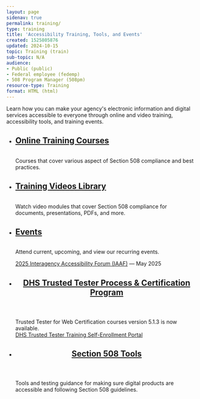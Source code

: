 ```yaml
---
layout: page
sidenav: true
permalink: training/
type: training
title: 'Accessibility Training, Tools, and Events'
created: 1525805876
updated: 2024-10-15
topic: Training (train)
sub-topic: N/A
audience:
- Public (public)
- Federal employee (fedemp)
- 508 Program Manager (508pm)
resource-type: Training
format: HTML (html)
---
```


Learn how you can make your agency's electronic information and digital services accessible to everyone through online and video training, accessibility tools, and training events.

<section class="usa-section">
<ul class="usa-card-group">
  <li class="usa-card tablet:grid-col-4 widescreen:grid-col-4">
    <div class="usa-card__container">
      <div class="usa-card__header">
        <h2 class="usa-card__heading font-family-sans"><a href="{{site.baseurl}}/training-home/#online-training-courses">Online Training Courses</a></h2>
      </div>
      <div class="usa-card__media">
        <div class="usa-card__img">
          <img src="https://assets.section508.gov/files/images/thumb-training-online.jpg" alt="" aria-hidden="true"/>
        </div>
      </div>
      <div class="usa-card__body">
        <p>Courses that cover various aspect of Section 508 compliance and best practices.</p>
      </div>
    </div>
  </li>
  <li class="usa-card tablet:grid-col-4 widescreen:grid-col-4">
    <div class="usa-card__container">
      <div class="usa-card__header">
        <h2 class="usa-card__heading font-family-sans"><a href="{{site.baseurl}}/training-home/#training-videos-library">Training Videos Library</a></h2>
      </div>
      <div class="usa-card__media">
        <div class="usa-card__img">
          <img src="https://assets.section508.gov/files/images/thumb-training-video.jpg" alt="" aria-hidden="true"/>
        </div>
      </div>
      <div class="usa-card__body">
        <p>Watch video modules that cover Section 508 compliance for documents, presentations, PDFs, and more.</p>
      </div>
    </div>
  </li>
  <li class="usa-card tablet:grid-col-4 widescreen:grid-col-4">
    <div class="usa-card__container">
      <div class="usa-card__header">
       <h2 class="usa-card__heading font-family-sans"><a href="{{site.baseurl}}/events/">Events</a></h2>
      </div>
      <div class="usa-card__media">
        <div class="usa-card__img">
          <img src="https://assets.section508.gov/files/images/thumb-training-events.jpg" alt="" aria-hidden="true"/>
        </div>
      </div>
      <div class="usa-card__body">
        <p>Attend current, upcoming, and view our recurring events.</p>
        <p><a href="{{site.baseurl}}/iaaf/">2025 Interagency Accessibility Forum (IAAF)</a> &mdash; May 2025</p>
      </div>
    </div>
  </li>
</ul>
<ul class="usa-card-group">
  <li class="tablet:grid-col-6 usa-card">
    <div class="usa-card__container radius-md">
      <header class="usa-card__header">
        <h2 class="usa-card__heading font-family-sans"><a href="{{site.baseurl}}/test/trusted-tester/#dhs-trusted-tester-process--certification-program)">DHS Trusted Tester Process & Certification Program</a></h2>
      </header>
      <div class="usa-card__body">
        <p>Trusted Tester for Web Certification courses version 5.1.3 is now available.<br>
        <a href="https://training.section508testing.net/" target="_blank" class="usa-link--external">DHS Trusted Tester Training Self-Enrollment Portal</a></p>
      </div>
    </div>
  </li>
  <li class="tablet:grid-col-6 usa-card">
    <div class="usa-card__container radius-md">
      <header class="usa-card__header">
        <h2 class="usa-card__heading font-family-sans"><a href="{{site.baseurl}}/tools/">Section 508 Tools</a></h2>
      </header>
      <div class="usa-card__body">
        <p>Tools and testing guidance for making sure digital products are accessible and following Section 508 guidelines.</p>
      </div>
    </div>
  </li>
</ul>
</section>